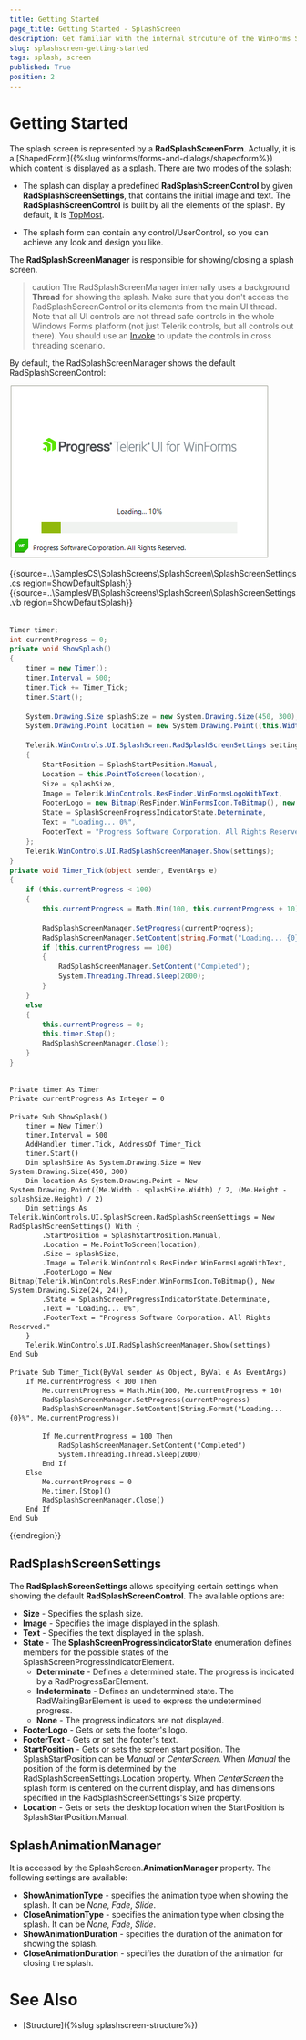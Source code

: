 ```yaml
---
title: Getting Started
page_title: Getting Started - SplashScreen
description: Get familiar with the internal strcuture of the WinForms SplashScreen .
slug: splashscreen-getting-started
tags: splash, screen
published: True
position: 2  
---
```


# Getting Started

The splash screen is represented by a **RadSplashScreenForm**. Actually, it is a [ShapedForm]({%slug winforms/forms-and-dialogs/shapedform%}) which content is displayed as a splash. There are two modes of the splash:

* The splash can display a predefined **RadSplashScreenControl** by given **RadSplashScreenSettings**, that contains the initial image and text. The **RadSplashScreenControl** is built by all the elements of the splash. By default, it is [TopMost](https://docs.microsoft.com/en-us/dotnet/api/system.windows.forms.form.topmost?view=windowsdesktop-6.0).

* The splash form can contain any control/UserControl, so you can achieve any look and design you like.

The **RadSplashScreenManager** is responsible for showing/closing a splash screen. 

>caution The RadSplashScreenManager internally uses a background **Thread** for showing the splash. Make sure that you don't access the RadSplashScreenControl or its elements from the main UI thread. Note that all UI controls are not thread safe controls in the whole Windows Forms platform (not just Telerik controls, but all controls out there). You should use an [Invoke](http://msdn.microsoft.com/en-us/library/zyzhdc6b.aspx) to update the controls in cross threading scenario.

By default, the RadSplashScreenManager shows the default RadSplashScreenControl:

![WinForms RadSplashScreen Getting Started](images/splashscreen-getting-started001.gif) 

{{source=..\SamplesCS\SplashScreens\SplashScreen\SplashScreenSettings.cs region=ShowDefaultSplash}}
{{source=..\SamplesVB\SplashScreens\SplashScreen\SplashScreenSettings.vb region=ShowDefaultSplash}}

````C#

Timer timer;
int currentProgress = 0;
private void ShowSplash()
{
    timer = new Timer();
    timer.Interval = 500;
    timer.Tick += Timer_Tick;
    timer.Start();

    System.Drawing.Size splashSize = new System.Drawing.Size(450, 300);
    System.Drawing.Point location = new System.Drawing.Point((this.Width - splashSize.Width) / 2, (this.Height - splashSize.Height) / 2);

    Telerik.WinControls.UI.SplashScreen.RadSplashScreenSettings settings = new RadSplashScreenSettings()
    {
        StartPosition = SplashStartPosition.Manual,
        Location = this.PointToScreen(location),
        Size = splashSize,
        Image = Telerik.WinControls.ResFinder.WinFormsLogoWithText,
        FooterLogo = new Bitmap(ResFinder.WinFormsIcon.ToBitmap(), new System.Drawing.Size(24, 24)),
        State = SplashScreenProgressIndicatorState.Determinate,
        Text = "Loading... 0%",
        FooterText = "Progress Software Corporation. All Rights Reserved.",
    };
    Telerik.WinControls.UI.RadSplashScreenManager.Show(settings);
}
private void Timer_Tick(object sender, EventArgs e)
{
    if (this.currentProgress < 100)
    {
        this.currentProgress = Math.Min(100, this.currentProgress + 10);

        RadSplashScreenManager.SetProgress(currentProgress);
        RadSplashScreenManager.SetContent(string.Format("Loading... {0}%", this.currentProgress));
        if (this.currentProgress == 100)
        {
            RadSplashScreenManager.SetContent("Completed");
            System.Threading.Thread.Sleep(2000);
        }
    }
    else
    {
        this.currentProgress = 0;
        this.timer.Stop();
        RadSplashScreenManager.Close();
    }
}

````
````VB.NET

Private timer As Timer
Private currentProgress As Integer = 0

Private Sub ShowSplash()
    timer = New Timer()
    timer.Interval = 500
    AddHandler timer.Tick, AddressOf Timer_Tick
    timer.Start()
    Dim splashSize As System.Drawing.Size = New System.Drawing.Size(450, 300)
    Dim location As System.Drawing.Point = New System.Drawing.Point((Me.Width - splashSize.Width) / 2, (Me.Height - splashSize.Height) / 2)
    Dim settings As Telerik.WinControls.UI.SplashScreen.RadSplashScreenSettings = New RadSplashScreenSettings() With {
        .StartPosition = SplashStartPosition.Manual,
        .Location = Me.PointToScreen(location),
        .Size = splashSize,
        .Image = Telerik.WinControls.ResFinder.WinFormsLogoWithText,
        .FooterLogo = New Bitmap(Telerik.WinControls.ResFinder.WinFormsIcon.ToBitmap(), New System.Drawing.Size(24, 24)),
        .State = SplashScreenProgressIndicatorState.Determinate,
        .Text = "Loading... 0%",
        .FooterText = "Progress Software Corporation. All Rights Reserved."
    }
    Telerik.WinControls.UI.RadSplashScreenManager.Show(settings)
End Sub

Private Sub Timer_Tick(ByVal sender As Object, ByVal e As EventArgs)
    If Me.currentProgress < 100 Then
        Me.currentProgress = Math.Min(100, Me.currentProgress + 10)
        RadSplashScreenManager.SetProgress(currentProgress)
        RadSplashScreenManager.SetContent(String.Format("Loading... {0}%", Me.currentProgress))

        If Me.currentProgress = 100 Then
            RadSplashScreenManager.SetContent("Completed")
            System.Threading.Thread.Sleep(2000)
        End If
    Else
        Me.currentProgress = 0
        Me.timer.[Stop]()
        RadSplashScreenManager.Close()
    End If
End Sub

````

{{endregion}}

## RadSplashScreenSettings

The **RadSplashScreenSettings** allows specifying certain settings when showing the default **RadSplashScreenControl**. The available options are:

* **Size** - Specifies the splash size.
* **Image** - Specifies the image displayed in the splash.
* **Text** - Specifies the text displayed in the splash.
* **State** - The **SplashScreenProgressIndicatorState** enumeration defines members for the possible states of the SplashScreenProgressIndicatorElement.
	* **Determinate** - Defines a determined state. The progress is indicated by a RadProgressBarElement.
	* **Indeterminate** - Defines an undetermined state. The RadWaitingBarElement is used to express the undetermined progress.
	* **None** - The progress indicators are not displayed.
* **FooterLogo** - Gets or sets the footer's logo.
* **FooterText** - Gets or set the footer's text.
* **StartPosition** - Gets or sets the screen start position. The SplashStartPosition can be *Manual* or *CenterScreen*. When *Manual* the position of the form is determined by the RadSplashScreenSettings.Location property. When *CenterScreen* the splash form is centered on the current display, and has dimensions specified in the RadSplashScreenSettings's Size property.
* **Location** - Gets or sets the desktop location when the StartPosition is SplashStartPosition.Manual.

## SplashAnimationManager

It is accessed by the SplashScreen.**AnimationManager** property. The following settings are available:

* **ShowAnimationType** - specifies the animation type when showing the splash. It can be *None*, *Fade*, *Slide*.
* **CloseAnimationType** - specifies the animation type when closing the splash. It can be *None*, *Fade*, *Slide*.
* **ShowAnimationDuration** - specifies the duration of the animation for showing the splash.
* **CloseAnimationDuration** - specifies the duration of the animation for closing the splash.

# See Also

* [Structure]({%slug splashscreen-structure%}) 
 
        
